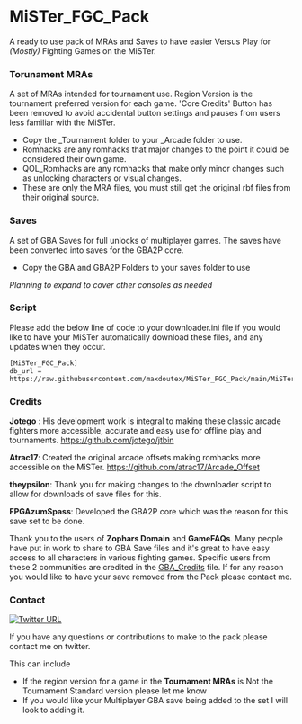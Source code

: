 # MiSTer_FGC_Pack
A ready to use pack of MRAs and Saves to have easier Versus Play for *(Mostly)* Fighting Games on the MiSTer.

### Torunament MRAs
A set of MRAs intended for tournament use.
Region Version is the tournament preferred version for each game.
'Core Credits' Button has been removed to avoid accidental button settings and pauses from users less familiar with the MiSTer.

- Copy the _Tournament folder to your _Arcade folder to use.
- Romhacks are any romhacks that major changes to the point it could be considered their own game.
- QOL_Romhacks are any romhacks that make only minor changes such as unlocking characters or visual changes.
- These are only the MRA files, you must still get the original rbf files from their original source.

### Saves
A set of GBA Saves for full unlocks of multiplayer games.
The saves have been converted into saves for the GBA2P core.
- Copy the GBA and GBA2P Folders to your saves folder to use


*Planning to expand to cover other consoles as needed*

### Script
Please add the below line of code to your downloader.ini file if you would like to have your MiSTer automatically download these files, and any updates when they occur.

```
[MiSTer_FGC_Pack]
db_url = https://raw.githubusercontent.com/maxdoutex/MiSTer_FGC_Pack/main/MiSTer_FGC_Pack.json
```

### Credits
**Jotego** : His development work is integral to making these classic arcade fighters more accessible, accurate and easy use for offline play and tournaments.
https://github.com/jotego/jtbin

**Atrac17**: Created the original arcade offsets making romhacks more accessible on the MiSTer. 
https://github.com/atrac17/Arcade_Offset

**theypsilon**: Thank you for making changes to the downloader script to allow for downloads of save files for this.

**FPGAzumSpass**: Developed the GBA2P core which was the reason for this save set to be done. 

Thank you to the users of **Zophars Domain** and **GameFAQs**. 
Many people have put in work to share to GBA Save files and it's great to have easy access to all characters in various fighting games.
Specific users from these 2 communities are credited in the [GBA_Credits](GBA_Credits.txt) file.
If for any reason you would like to have your save removed from the Pack please contact me.

### Contact
[![Twitter URL](https://img.shields.io/twitter/url/https/twitter.com/MaxDOutEX.svg?style=social&label=Follow%20%40MaxDOutEX)](https://twitter.com/MaxDOutEX)

If you have any questions or contributions to make to the pack please contact me on twitter.

This can include
- If the region version for a game in the **Tournament MRAs** is Not the Tournament Standard version please let me know
- If you would like your Multiplayer GBA save being added to the set I will look to adding it. 
